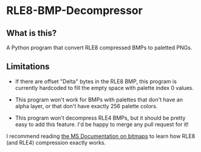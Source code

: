 # RLE8-BMP-Decompressor

## What is this?

A Python program that convert RLE8 compressed BMPs to paletted PNGs.

## Limitations

* If there are offset "Delta" bytes in the RLE8 BMP, this program is currently hardcoded to fill the empty space with palette index 0 values.

* This program won't work for BMPs with palettes that don't have an alpha layer, or that don't have exactly 256 palette colors.

* This program won't decompress RLE4 BMPs, but it should be pretty easy to add this feature. I'd be happy to merge any pull request for it!

I recommend reading [the MS Documentation on bitmaps](https://docs.microsoft.com/en-us/windows/win32/gdi/bitmap-compression) to learn how RLE8 (and RLE4) compression exactly works.